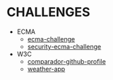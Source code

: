 # CHALLENGES

* ECMA
  * [ecma-challenge](ecma/algorithms-challenge/)
  * [security-ecma-challenge](ecma/security-challenge/)
* W3C
  * [comparador-github-profile](w3c/comparador-github-profile/)
  * [weather-app](w3c/weather-app/)
